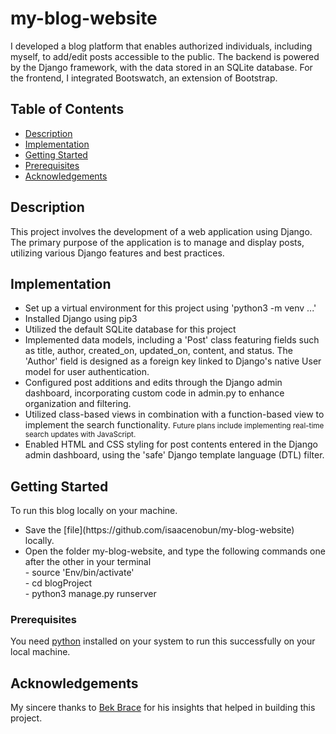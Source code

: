 # my-blog-website

I developed a blog platform that enables authorized individuals, including myself, to add/edit posts accessible to the public. The backend is powered by the Django framework, with the data stored in an SQLite database. For the frontend, I integrated Bootswatch, an extension of Bootstrap.

## Table of Contents

- [Description](#description)
- [Implementation](#Implementation)
- [Getting Started](#getting-started)
- [Prerequisites](#prerequisites)
- [Acknowledgements](#acknowledgements)

## Description

This project involves the development of a web application using Django. The primary purpose of the application is to manage and display posts, utilizing various Django features and best practices.

## Implementation
<ul>
  <li>Set up a virtual environment for this project using 'python3 -m venv ...'</li>
<li>Installed Django using pip3</li>
<li>Utilized the default SQLite database for this project</li>
<li>Implemented data models, including a 'Post' class featuring fields such as title, author, created_on, updated_on, content, and status. The 'Author' field is designed as a foreign key linked to Django's native User model for user authentication.</li>
<li>Configured post additions and edits through the Django admin dashboard, incorporating custom code in admin.py to enhance organization and filtering.</li>
<li>Utilized class-based views in combination with a function-based view to implement the search functionality. <small>Future plans include implementing real-time search updates with JavaScript.</small></li>
<li>Enabled HTML and CSS styling for post contents entered in the Django admin dashboard, using the 'safe' Django template language (DTL) filter.</li>
</ul>

## Getting Started

To run this blog locally on your machine.
<ul>
  <li>Save the [file](https://github.com/isaacenobun/my-blog-website) locally.</li>
  <li>Open the folder my-blog-website, and type the following commands one after the other in your terminal<br>
  - source 'Env/bin/activate'<br>
  - cd blogProject<br>
  - python3 manage.py runserver</li>
</ul>

### Prerequisites

You need [python](https://www.python.org) installed on your system to run this successfully on your local machine.

## Acknowledgements

My sincere thanks to [Bek Brace](https://www.youtube.com/@BekBrace) for his insights that helped in building this project.